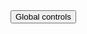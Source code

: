 <div>
  <button class="btn" id="open-global-controls">Global controls</button>
  <bp2019-y-axis-widget id="bp2019-y-axis"></bp2019-y-axis-widget>
  <bp2019-legend-widget id="legend-widget"></bp2019-legend-widget>
</div>

<script>
import DataProcessor from '../src/internal/individuals-as-points/common/data-processor.js'
import ColorStore from '../src/internal/individuals-as-points/common/color-store.js'
import { AVFParser } from "https://lively-kernel.org/voices/parsing-data/avf-parser.js"

import { assertCanvasWidgetInterface } from "../src/internal/individuals-as-points/common/interfaces.js"

class Listener {
  constructor() {
    this.widgets = []
    this.legend = {}
  }

  addWidget(widget) {
    assertCanvasWidgetInterface(widget)
    this.widgets.push(widget)
  }
  
  setLegend(legend) {
    this.legend = legend
  }

  applyAction(action) {
    this.legend.applyActionFromRootApplication(action)
    this.widgets.forEach(widget => {
      widget.applyActionFromRootApplication(action)
    })
  }
}

let colorStore = new ColorStore()
let dataProcessor = new DataProcessor()
dataProcessor.setColorStore(colorStore)

let globalControlWidget = {}
let globalControlButton = lively.query(this, "#open-global-controls")
globalControlButton.addEventListener("click", () => openNewGlobalControlWidget())

let legend = lively.query(this, '#legend-widget')
let widget = lively.query(this, '#bp2019-y-axis')
let listener = new Listener()

listener.addWidget(widget)
listener.setLegend(legend)

widget.addListener(listener);

(async () => {
  let data = await AVFParser.loadCovidData()
  
  dataProcessor.initializeWithIndividualsFromKenia(data)
  colorStore.initializeWithValuesByAttribute(dataProcessor.getValuesByAttribute())
  
  legend.setColorStore(colorStore)
  
  widget.setDataProcessor(dataProcessor)
  widget.setColorStore(colorStore)
  
  widget.setData(data)
})();

async function openNewGlobalControlWidget() {
  let position = lively.pt(1000, 10)
  let extent = lively.pt(300, 700)
  
  globalControlWidget = await lively.openComponentInWindow('bp2019-global-control-widget', position, extent)
  
  globalControlWidget.setDataProcessor(dataProcessor)
  globalControlWidget.setColorStore(colorStore)
  
  globalControlWidget.addListener(listener)
  
  globalControlWidget.initializeAfterDataFetch()
}

""
</script>